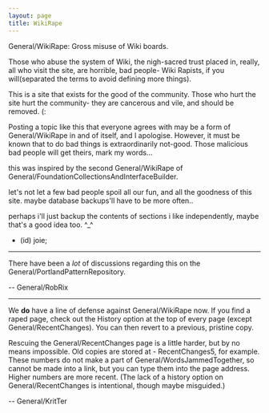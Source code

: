 ```yaml
---
layout: page
title: WikiRape
---
```


General/WikiRape: Gross misuse of Wiki boards.

Those who abuse the system of Wiki, the nigh-sacred trust placed in, really, all who visit the site, are horrible, bad people- Wiki Rapists, if you will(separated the terms to avoid defining more things). 

This is a site that exists for the good of the community. Those who hurt the site hurt the community- they are cancerous and vile, and should be removed. (:

Posting a topic like this that everyone agrees with may be a form of General/WikiRape in and of itself, and I apologise.  However, it must be known that to do bad things is extraordinarily not-good.  Those malicious bad people will get theirs, mark my words... 

this was inspired by the second General/WikiRape of General/FoundationCollectionsAndInterfaceBuilder.

let's not let a few bad people spoil all our fun, and all the goodness of this site.  maybe database backups'll have to be more often..

perhaps i'll just backup the contents of sections i like independently, maybe that's a good idea too. ^_^

- (id) joie;

----

There have been a *lot* of discussions regarding this on the General/PortlandPatternRepository.

-- General/RobRix

----

We **do** have a line of defense against General/WikiRape now. If you find a raped page, check out the History option at the top of every page (except General/RecentChanges). You can then revert to a previous, pristine copy.

Rescuing the General/RecentChanges page is a little harder, but by no means impossible. Old copies are stored at <pagename><revisionnumber> - RecentChanges5, for example. These numbers do not make a part of General/WordsJammedTogether, so cannot be made into a link, but you can type them into the page address. Higher numbers are more recent. (The lack of a history option on General/RecentChanges is intentional, though maybe misguided.)

-- General/KritTer
